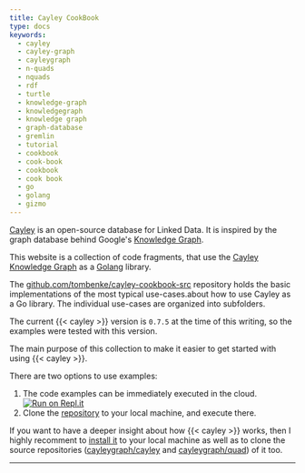 ```yaml
---
title: Cayley CookBook
type: docs
keywords:
  - cayley
  - cayley-graph
  - cayleygraph
  - n-quads
  - nquads
  - rdf
  - turtle
  - knowledge-graph
  - knowledgegraph
  - knowledge graph
  - graph-database
  - gremlin
  - tutorial
  - cookbook
  - cook-book
  - cookbook
  - cook book
  - go
  - golang
  - gizmo
---
```


[Cayley](https://github.com/cayleygraph/cayley) is an open-source database for Linked Data. It is inspired by the graph database behind Google's [Knowledge Graph](https://en.wikipedia.org/wiki/Knowledge_Graph).

This website is a collection of code fragments, that use the 
[Cayley Knowledge Graph](https://github.com/cayleygraph/cayley) as a [Golang](https://golang.org/) library.

The [github.com/tombenke/cayley-cookbook-src](https://github.com/tombenke/cayley-cookbook-src/tree/master) repository holds the basic implementations of the most typical use-cases.about how to use Cayley as a Go library.
The individual use-cases are organized into subfolders.

The current {{< cayley >}} version is `0.7.5` at the time of this writing, so the examples were tested with this version.

The main purpose of this collection to make it easier to get started with using {{< cayley >}}.

There are two options to use examples:
1. The code examples can be immediately executed in the cloud.
[![Run on Repl.it](https://repl.it/badge/github/tombenke/cayley-cookbook-src)](https://repl.it/github/tombenke/cayley-cookbook-src)
2. Clone the [repository](https://github.com/tombenke/cayley-cookbook-src/tree/master) to your local machine, and execute there.

If you want to have a deeper insight about how {{< cayley >}} works, then I highly recomment to [install it](https://cayley.gitbook.io/cayley/installation) to your local machine as well as to clone the source repositories ([cayleygraph/cayley](https://github.com/cayleygraph/cayley/) and [cayleygraph/quad](https://github.com/cayleygraph/quad/)) of it too.

<hr />
